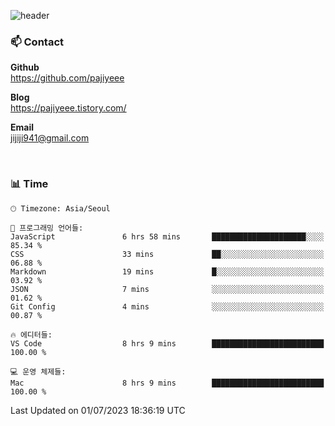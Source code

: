 
![header](https://capsule-render.vercel.app/api?type=waving&color=timeGradient&&height=300&section=header&text=I'm%20Jiyeoun🖐&fontSize=54&section=header)


### 📫 Contact

**Github** <br/>
https://github.com/pajiyeee

**Blog** <br/>
https://pajiyeee.tistory.com/

**Email** <br/>
jijiji941@gmail.com

<br/>


### 📊 Time

```text
🕑︎ Timezone: Asia/Seoul

💬 프로그래밍 언어들: 
JavaScript               6 hrs 58 mins       █████████████████████░░░░   85.34 % 
CSS                      33 mins             ██░░░░░░░░░░░░░░░░░░░░░░░   06.88 % 
Markdown                 19 mins             █░░░░░░░░░░░░░░░░░░░░░░░░   03.92 % 
JSON                     7 mins              ░░░░░░░░░░░░░░░░░░░░░░░░░   01.62 % 
Git Config               4 mins              ░░░░░░░░░░░░░░░░░░░░░░░░░   00.87 % 

🔥 에디터들: 
VS Code                  8 hrs 9 mins        █████████████████████████   100.00 % 

💻 운영 체제들: 
Mac                      8 hrs 9 mins        █████████████████████████   100.00 % 
```


 Last Updated on 01/07/2023 18:36:19 UTC
<!--END_SECTION:waka-->

<!--
**pajiyeee/pajiyeee** is a ✨ _special_ ✨ repository because its `README.md` (this file) appears on your GitHub profile.

Here are some ideas to get you started:

- 🔭 I’m currently working on ...
- 🌱 I’m currently learning ...
- 👯 I’m looking to collaborate on ...
- 🤔 I’m looking for help with ...
- 💬 Ask me about ...
- 📫 How to reach me: ...
- 😄 Pronouns: ...
- ⚡ Fun fact: ...
-->
